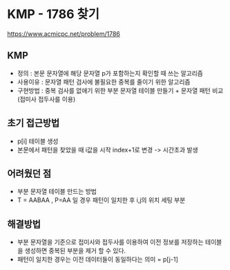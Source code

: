 # KMP - 1786 찾기

https://www.acmicpc.net/problem/1786

## KMP
- 정의 : 본문 문자열에 해당 문자열 p가 포함하는지 확인할 때 쓰는 알고리즘
- 사용이유 : 문자열 패턴 검사에 불필요한 중복를 줄이기 위한 알고리즘
- 구현방법 : 중복 검사를 없애기 위한 부분 문자열 테이블 만들기 + 문자열 패턴 비교   (접미사 접두사를 이용) 
  
## 초기 접근방법
- p[i] 테이블 생성 
- 본문에서 패턴을 찾았을 때 i값을 시작 index+1로 변경 -> 시간초과 발생

## 어려웠던 점
- 부분 문자열 테이블 만드는 방법
- T = AABAA , P=AA 일 경우 패턴이 일치한 후 i,j의 위치 세팅 부분

## 해결방법
-  부분 문자열을 기준으로 접미사와 접두사를 이용하여 이전 정보를 저장하는 테이블을 생성하면 중복된 부분을 제거 할 수 있다.
-  패턴이 일치한 경우는 이전 데이터들이 동일하다는 의미 = p[j-1] 
